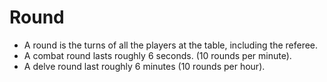 # Round

- A round is the turns of all the players at the table, including the referee.
- A combat round lasts roughly 6 seconds. (10 rounds per minute).
- A delve round last roughly 6 minutes (10 rounds per hour).